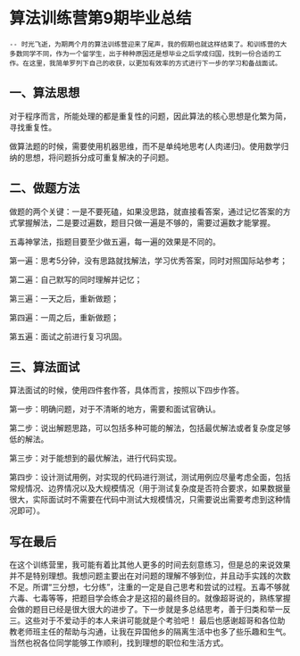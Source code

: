 # 算法训练营第9期毕业总结
    -- 时光飞逝，为期两个月的算法训练营迎来了尾声，我的假期也就这样结束了。和训练营的大多数同学不同，作为一个留学生，出于种种原因还是想毕业之后学成归国，找到一份合适的工作。在这里，我简单罗列下自己的收获，以更加有效率的方式进行下一步的学习和备战面试。

## 一、算法思想

对于程序而言，所能处理的都是重复性的问题，因此算法的核心思想是化繁为简，寻找重复性。

做算法题的时候，需要使用机器思维，而不是单纯地思考(人肉递归)。使用数学归纳的思想，将问题拆分成可重复解决的子问题。

## 二、做题方法

做题的两个关键：一是不要死磕，如果没思路，就直接看答案，通过记忆答案的方式掌握解法，二是要过遍数，题目只做一遍是不够的，需要过遍数才能掌握。

五毒神掌法，指题目要至少做五遍，每一遍的效果是不同的。

第一遍：思考5分钟，没有思路就找解法，学习优秀答案，同时对照国际站参考；

第二遍：自己默写的同时理解并记忆；

第三遍：一天之后，重新做题；

第四遍：一周之后，重新做题；

第五遍：面试之前进行复习巩固。

## 三、算法面试

算法面试的时候，使用四件套作答，具体而言，按照以下四步作答。

第一步：明确问题，对于不清晰的地方，需要和面试官确认。

第二步：说出解题思路，可以包括多种可能的解法，包括最优解法或者复杂度足够低的解法。

第三步：对于能想到的最优解法，进行代码实现。

第四步：设计测试用例，对实现的代码进行测试，测试用例应尽量考虑全面，包括常规情况、边界情况以及大规模情况（用于测试复杂度是否符合要求，如果数据量很大，实际面试时不需要在代码中测试大规模情况，只需要说出需要考虑到这种情况即可）。


## 写在最后
在这个训练营里，我可能有着比其他人更多的时间去刻意练习，但是总的来说效果并不是特别理想。我想问题主要出在对问题的理解不够到位，并且动手实践的次数不足。所谓“三分想，七分练”，注重的一定是自己思考和尝试的过程。五毒不够就六毒、七毒等等，把题目学会练会才是这招的最终目的。就像超哥说的，熟练掌握会做的题目已经是很大很大的进步了。下一步就是多总结思考，善于归类和举一反三。这些对于不爱动手的本人来讲可能就是个考验吧！
最后也感谢超哥和各位助教老师班主任的帮助与沟通，让我在异国他乡的隔离生活中也多了些乐趣和生气。当然也祝各位同学能够工作顺利，找到理想的职位和生活方式。
